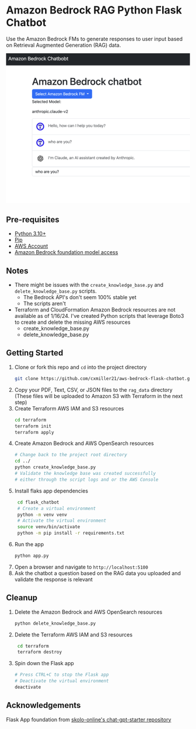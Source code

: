 # Amazon Bedrock RAG Python Flask Chatbot

Use the Amazon Bedrock FMs to generate responses to user input based on Retrieval Augmented Generation (RAG) data.

![Amazon Bedrock Flask Chatbot](images/amazon-bedrock-flask-chatbot.png)

## Pre-requisites

- [Python 3.10+](https://www.python.org/downloads/)
- [Pip](https://pip.pypa.io/en/stable/installing/)
- [AWS Account](https://aws.amazon.com/premiumsupport/knowledge-center/create-and-activate-aws-account/)
- [Amazon Bedrock foundation model access](https://docs.aws.amazon.com/bedrock/latest/userguide/getting-started.html)

## Notes

- There might be issues with the `create_knowledge_base.py` and `delete_knowledge_base.py` scripts.
  - The Bedrock API's don't seem 100% stable yet
  - The scripts aren't
- Terraform and CloudFormation Amazon Bedrock resources are not available as of 1/16/24. I've created Python scripts that leverage Boto3 to create and delete the missing AWS resources
  - create_knowledge_base.py
  - delete_knowledge_base.py

## Getting Started

1. Clone or fork this repo and `cd` into the project directory
   ```bash
   git clone https://github.com/cxmiller21/aws-bedrock-flask-chatbot.git
   ```
2. Copy your PDF, Text, CSV, or JSON files to the `rag_data` directory (These files will be uploaded to Amazon S3 with Terraform in the next step)
2. Create Terraform AWS IAM and S3 resources
   ```bash
   cd terraform
   terraform init
   terraform apply
   ```
3. Create Amazon Bedrock and AWS OpenSearch resources
   ```bash
   # Change back to the project root directory
   cd ../
   python create_knowledge_base.py
   # Validate the knowledge base was created successfully
   # either through the script logs and or the AWS Console
   ```
4. Install flaks app dependencies
   ```bash
    cd flask_chatbot
    # Create a virtual environment
    python -m venv venv
    # Activate the virtual environment
    source venv/bin/activate
    python -m pip install -r requirements.txt
    ```
5. Run the app
   ```bash
   python app.py
   ```
6. Open a browser and navigate to `http://localhost:5100`
7. Ask the chatbot a question based on the RAG data you uploaded and validate the response is relevant

## Cleanup

1. Delete the Amazon Bedrock and AWS OpenSearch resources
   ```bash
   python delete_knowledge_base.py
   ```
2. Delete the Terraform AWS IAM and S3 resources
   ```bash
    cd terraform
    terraform destroy
    ```
3. Spin down the Flask app
   ```bash
   # Press CTRL+C to stop the Flask app
   # Deactivate the virtual environment
   deactivate
   ```

## Acknowledgements

Flask App foundation from [skolo-online's chat-gpt-starter repository](https://github.com/skolo-online/chat-gpt-starter)
